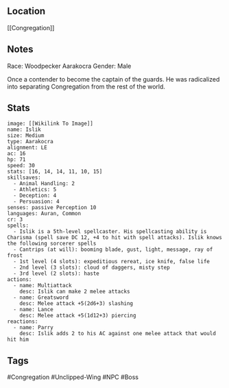 ## Location
[[Congregation]]

## Notes
Race: Woodpecker Aarakocra
Gender: Male

Once a contender to become the captain of the guards. He was radicalized into separating Congregation from the rest of the world.

## Stats
```statblock
image: [[Wikilink To Image]]
name: Islik
size: Medium
type: Aarakocra
alignment: LE
ac: 16
hp: 71
speed: 30
stats: [16, 14, 14, 11, 10, 15]
skillsaves:
  - Animal Handling: 2
  - Athletics: 5
  - Deception: 4
  - Persuasion: 4
senses: passive Perception 10
languages: Auran, Common
cr: 3
spells:
  - Islik is a 5th-level spellcaster. His spellcasting ability is Charisma (spell save DC 12, +4 to hit with spell attacks). Islik knows the following sorcerer spells
  - Cantrips (at will): booming blade, gust, light, message, ray of frost
  - 1st level (4 slots): expeditious rereat, ice knife, false life
  - 2nd level (3 slots): cloud of daggers, misty step
  - 3rd level (2 slots): haste
actions:
  - name: Multiattack
    desc: Islik can make 2 melee attacks
  - name: Greatsword
    desc: Melee attack +5(2d6+3) slashing
  - name: Lance
    desc: Melee attack +5(1d12+3) piercing  
reactions:
  - name: Parry
    desc: Islik adds 2 to his AC against one melee attack that would hit him
```

## Tags
#Congregation #Unclipped-Wing #NPC #Boss